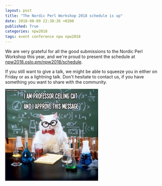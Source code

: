 ```yaml
---
layout: post
title: "The Nordic Perl Workshop 2018 schedule is up"
date: 2018-08-09 22:38:26 +0200
published: True
categories: npw2018
tags: event conference npw npw2018
---
```


We are very grateful for all the good submissions to the Nordic Perl Workshop
this year, and we're proud to present the schedule at
[npw2018.oslo.pm/npw2018/schedule](http://npw2018.oslo.pm/npw2018/schedule).

If you still want to give a talk, we might be able to squeeze you in either on
Friday or as a lightning talk. Don't hesitate to contact us, if you have
something you want to share with the community.

<div class="text-center">
  <img src="images/professor-ceiling-cat-text_s.jpg" alt="">
</div>
